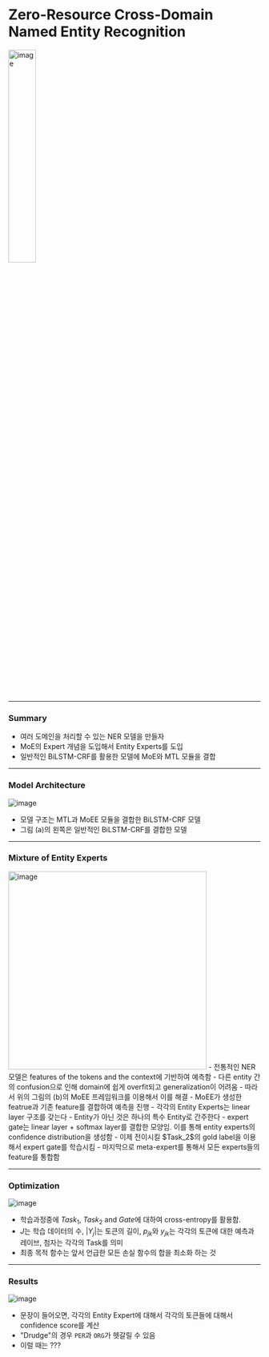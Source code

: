 # Zero-Resource Cross-Domain Named Entity Recognition
<img width="33%" alt="image" src="https://user-images.githubusercontent.com/41967014/172985907-d548606d-046d-4509-97a6-0eb6252295b3.png">

*******
### Summary
- 여러 도메인을 처리할 수 있는 NER 모델을 만들자
- MoE의 Expert 개념을 도입해서 Entity Experts를 도입 
- 일반적인 BiLSTM-CRF를 활용한 모델에 MoE와 MTL 모듈을 결합

*******
### Model Architecture
![image](https://user-images.githubusercontent.com/41967014/172986136-f6904005-0628-44bb-a66a-2ccb3ee3a269.png)
- 모델 구조는 MTL과 MoEE 모듈을 결합한 BiLSTM-CRF 모델
- 그림 (a)의 왼쪽은 일반적인 BiLSTM-CRF를 결합한 모델

*******
### Mixture of Entity Experts
<img width="396" alt="image" src="https://user-images.githubusercontent.com/41967014/173003665-9934314d-9700-40a4-a5d5-d54493c19696.png">
- 전통적인 NER 모델은 features of the tokens and the context에 기반하여 예측함
- 다른 entity 간의 confusion으로 인해 domain에 쉽게 overfit되고 generalization이 어려움
- 따라서 위의 그림의 (b)의 MoEE 프레임워크를 이용해서 이를 해결
- MoEE가 생성한 featrue과 기존 feature를 결합하여 예측을 진행
- 각각의 Entity Experts는 linear layer 구조를 갖는다
- Entity가 아닌 것은 하나의 특수 Entity로 간주한다
- expert gate는 linear layer + softmax layer를 결합한 모양임. 이를 통해 entity experts의 confidence distribution을 생성함
- 이제 전이시킬 $Task_2$의 gold label을 이용해서 expert gate를 학습시킴
- 마지막으로 meta-expert를 통해서 모든 experts들의 feature를 통합함

*******
### Optimization
![image](https://user-images.githubusercontent.com/41967014/172987002-f212e698-3de6-4a0b-8689-012e9969fbdd.png)
- 학습과정중에 $Task_1$, $Task_2$ and $Gate$에 대하여 cross-entropy를 활용함.
- $J$는 학습 데이터의 수, $|Y_j|$는 토큰의 길이, $p_{jk}$와 $y_{jk}$는 각각의 토큰에 대한 예측과 레이브, 첨자는 각각의 Task를 의미
- 최종 목적 함수는 앞서 언급한 모든 손실 함수의 합을 최소화 하는 것

*******
### Results
![image](https://user-images.githubusercontent.com/41967014/172987792-b1701aaa-d5fa-4d17-9811-7dd5d5bd2c81.png)
- 문장이 들어오면, 각각의 Entity Expert에 대해서 각각의 토큰들에 대해서 confidence score를 계산
- "Drudge"의 경우 `PER`과 `ORG`가 헷갈릴 수 있음
- 이럴 때는 ???
